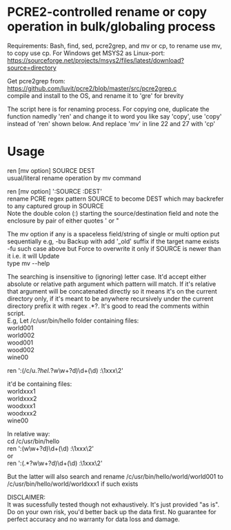 # PCRE2-controlled rename or copy operation in bulk/globaling process  

Requirements: Bash, find, sed, pcre2grep, and mv or cp, to rename use mv, to copy use cp.  For Windows get MSYS2 as Linux-port: https://sourceforge.net/projects/msys2/files/latest/download?source=directory

Get pcre2grep from:  
https://github.com/luvit/pcre2/blob/master/src/pcre2grep.c   
compile and install to the OS, and rename it to 'gre' for brevity  

The script here is for renaming process. For copying one, duplicate the function namedly 'ren' and change it to word you like say 'copy', use 'copy' instead of 'ren' shown below. And replace 'mv' in line 22 and 27 with 'cp'   

# Usage  
ren [mv option] SOURCE DEST  
usual/literal rename operation by mv command

ren [mv option] ':SOURCE  :DEST'  
rename PCRE regex pattern SOURCE to become DEST which may backrefer to any captured group in SOURCE  
Note the double colon (:) starting the source/destination field and note the enclosure by pair of either quotes ' or " 

The mv option if any is a spaceless field/string of single or multi option put sequentially
e.g, -bu  Backup with add '_old' suffix if the target name exists  
  -fu such case above but Force to overwrite it only if SOURCE is newer than it i.e. it will Update  
type mv --help  

The searching is insensitive to (ignoring) letter case. It'd accept either absolute or relative path argument which pattern will match. If it's relative that argument will be concatenated directly so it means it's on the current directory only, if it's meant to be anywhere recursively under the current directory prefix it with regex .*?. It's good to read the comments within script.  
E.g,
Let /c/usr/bin/hello folder containing files:  
world001  
world002  
wood001  
wood002  
wine00

ren ':(/c/u.*?hel.*?w\w+?d)\d+(\d) :\1xxx\2'  

it'd be containing files:  
worldxxx1  
worldxxx2   
woodxxx1  
woodxxx2  
wine00  

In relative way:  
cd /c/usr/bin/hello  
ren ':(w\w+?d)\d+(\d) :\1xxx\2'  
  or  
ren ':(.*?w\w+?d)\d+(\d) :\1xxx\2'  

But the latter will also search and rename /c/usr/bin/hello/world/world001 to /c/usr/bin/hello/world/worldxxx1  if such exists   

DISCLAIMER:  
It was sucessfully tested though not exhaustively. It's just provided "as is". Do on your own risk, you'd better back up the data first. No guarantee for perfect accuracy and no warranty for data loss and damage.

